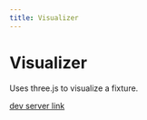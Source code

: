 ```yaml
---
title: Visualizer
---
```


# Visualizer

Uses three.js to visualize a fixture.

[dev server link](/visualizer)
